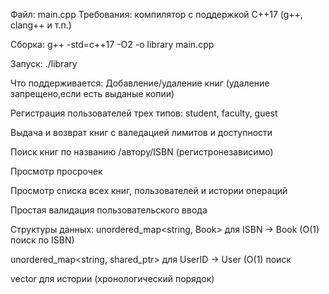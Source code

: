 Файл: main.cpp
Требования: компилятор с поддержкой C++17 (g++, clang++ и т.п.)

Сборка:
g++ -std=c++17 -O2 -o library main.cpp


Запуск:
./library


Что поддерживается:
  Добавление/удаление книг (удаление запрещено,если есть выданые копии)
  
  Регистрация пользователей трех типов: student, faculty, guest
  
  Выдача и возврат книг с валедацией лимитов и доступности
  
  Поиск книг по названию /автору/ISBN (регистронезависимо)
  
  Просмотр просрочек 
  
  Просмотр списка всех книг, пользователей и истории операций
  
  Простая валидация пользовательского ввода 


Структуры данных:
  unordered_map<string, Book> для ISBN → Book (O(1) поиск по ISBN)
  
  unordered_map<string, shared_ptr<User>> для UserID → User (O(1) поиск
  
  vector<BorrowRecord> для истории (хронологический порядок)
